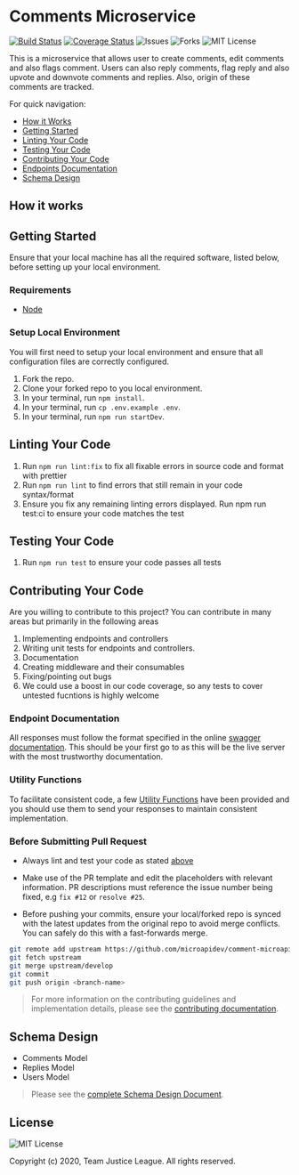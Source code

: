 # Comments Microservice

[![Build Status](https://travis-ci.org/microapidev/comment-microapi.svg?branch=develop)](https://travis-ci.org/microapidev/comment-microapi) [![Coverage Status](https://coveralls.io/repos/github/microapidev/comment-microapi/badge.svg?branch=develop)](https://coveralls.io/github/microapidev/comment-microapi?branch=develop) ![Issues](https://img.shields.io/github/issues/microapidev/comment-microapi) ![Forks](https://img.shields.io/github/forks/microapidev/comment-microapi) ![MIT License](https://img.shields.io/github/license/microapidev/comment-microapi)

This is a microservice that allows user to create comments, edit comments and also flags comment. Users can also reply comments, flag reply and also upvote and downvote comments and replies. Also, origin of these comments are tracked.

For quick navigation:

- [How it Works](#how-it-works)
- [Getting Started](#getting-started)
- [Linting Your Code](#linting-your-code)
- [Testing Your Code](#testing-your-code)
- [Contributing Your Code](#contributing-your-code)
- [Endpoints Documentation](#endpoints-documentation)
- [Schema Design](#schema-design)

## How it works

## Getting Started

Ensure that your local machine has all the required software, listed below, before setting up your local environment.

### Requirements

- [Node](https://nodejs.org/en/download/)

### Setup Local Environment

You will first need to setup your local environment and ensure that all configuration files are correctly configured.

1. Fork the repo.
2. Clone your forked repo to you local environment.
3. In your terminal, run `npm install`.
4. In your terminal, run `cp .env.example .env`.
5. In your terminal, run `npm run startDev`.

## Linting Your Code

1. Run `npm run lint:fix` to fix all fixable errors in source code and format with prettier
2. Run `npm run lint` to find errors that still remain in your code syntax/format
3. Ensure you fix any remaining linting errors displayed.
   Run npm run test:ci to ensure your code matches the test

## Testing Your Code

1. Run `npm run test` to ensure your code passes all tests

## Contributing Your Code

Are you willing to contribute to this project? You can contribute in many areas but primarily in the following areas

1. Implementing endpoints and controllers
2. Writing unit tests for endpoints and controllers.
3. Documentation
4. Creating middleware and their consumables
5. Fixing/pointing out bugs
6. We could use a boost in our code coverage, so any tests to cover untested fucntions is highly welcome

### Endpoint Documentation

All responses must follow the format specified in the online [swagger documentation](https://comments-microservice.herokuapp.com/). This should be your first go to as this will be the live server with the most trustworthy documentation.

### Utility Functions

To facilitate consistent code, a few [Utility Functions](utils/README.md) have been provided and you should use them to send your responses to maintain consistent implementation.

### Before Submitting Pull Request

- Always lint and test your code as stated [above](#linting-your-code)

- Make use of the PR template and edit the placeholders with relevant information. PR descriptions must reference the issue number being fixed, e.g `fix #12` or `resolve #25`.

- Before pushing your commits, ensure your local/forked repo is synced with the latest updates from the original repo to avoid merge conflicts. You can safely do this with a fast-forwards merge.

```bash
git remote add upstream https://github.com/microapidev/comment-microapi.git
git fetch upstream
git merge upstream/develop
git commit
git push origin <branch-name>
```

> For more information on the contributing guidelines and implementation details, please see the [contributing documentation](CONTRIBUTING.md).

## Schema Design

- Comments Model
- Replies Model
- Users Model

> Please see the [complete Schema Design Document](models/README.md).

## License

![MIT License](https://img.shields.io/github/license/microapidev/comment-microapi)

Copyright (c) 2020, Team Justice League. All rights reserved.
